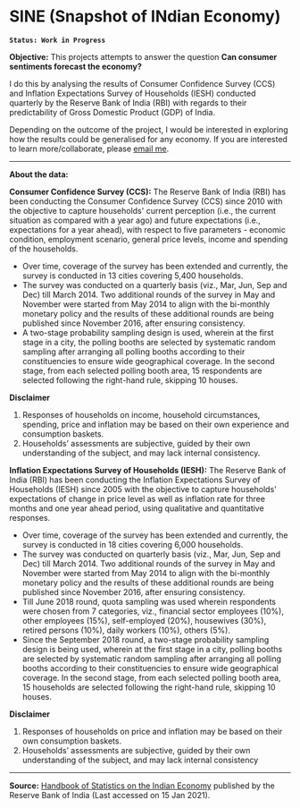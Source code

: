 # SINE (Snapshot of INdian Economy)
**`Status: Work in Progress`**

**Objective:** This projects attempts to answer the question **Can consumer sentiments forecast the economy?**

I do this by analysing the results of Consumer Confidence Survey (CCS) and Inflation Expectations Survey of Households (IESH) conducted quarterly by the Reserve Bank of India (RBI) with regards to their predictability of Gross Domestic Product (GDP) of India.

Depending on the outcome of the project, I would be interested in exploring how the results could be generalised for any economy. If you are interested to learn more/collaborate, please [email me](mailto:arpan@alumni.lse.ac.uk).

---

**About the data:**

**Consumer Confidence Survey (CCS):** The Reserve Bank of India (RBI) has been conducting the Consumer Confidence Survey (CCS) since 2010 with the objective to capture households' current perception (i.e., the current situation as compared with a year ago) and future expectations (i.e., expectations for a year ahead), with respect to five parameters - economic condition, employment scenario, general price levels, income and spending of the households.
* Over time, coverage of the survey has been extended and currently, the survey is conducted in 13 cities covering 5,400 households.
* The survey was conducted on a quarterly basis (viz., Mar, Jun, Sep and Dec) till March 2014. Two additional rounds of the survey in May and November were started from May 2014 to align with the bi-monthly monetary policy and the results of these additional rounds are being published since November 2016, after ensuring consistency.
* A two-stage probability sampling design is used, wherein at the first stage in a city, the polling booths are selected by systematic random sampling after arranging all polling booths according to their constituencies to ensure wide geographical coverage. In the second stage, from each selected polling booth area, 15 respondents are selected following the right-hand rule, skipping 10 houses.

**Disclaimer**
1. Responses of households on income, household circumstances, spending, price and inflation may be based on their own experience and consumption baskets.
2. Households’ assessments are subjective, guided by their own understanding of the subject, and may lack internal consistency.

**Inflation Expectations Survey of Households (IESH):** The Reserve Bank of India (RBI) has been conducting the Inflation Expectations Survey of Households (IESH) since 2005 with the objective to capture households' expectations of change in price level as well as inflation rate for three months and one year ahead period, using qualitative and quantitative responses.
* Over time, coverage of the survey has been extended and currently, the survey is conducted in 18 cities covering 6,000 households.
* The survey was conducted on quarterly basis (viz., Mar, Jun, Sep and Dec) till March 2014. Two additional rounds of the survey in May and November were started from May 2014 to align with the bi-monthly monetary policy and the results of these additional rounds are being published since November 2016, after ensuring consistency.
* Till June 2018 round, quota sampling was used wherein respondents were chosen from 7 categories, viz., financial sector employees (10%), other employees (15%), self-employed (20%), housewives (30%), retired persons (10%), daily workers (10%), others (5%).
* Since the September 2018 round, a two-stage probability sampling design is being used, wherein at the first stage in a city, polling booths are selected by systematic random sampling after arranging all polling booths according to their constituencies to ensure wide geographical coverage. In the second stage, from each selected polling booth area, 15 households are selected following the right-hand rule, skipping 10 houses.

**Disclaimer**
1. Responses of households on price and inflation may be based on their own consumption baskets.
2. Households’ assessments are subjective, guided by their own understanding of the subject, and may lack internal consistency

---

**Source:** [Handbook of Statistics on the Indian Economy](https://dbie.rbi.org.in/DBIE/dbie.rbi?site=publications#!2) published by the Reserve Bank of India (Last accessed on 15 Jan 2021).

